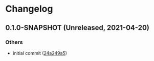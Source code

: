 # Changelog

## 0.1.0-SNAPSHOT (Unreleased, 2021-04-20)

### Others

- initial commit ([24a249a5](https://github.com/ymind/ktor-banner/commit/24a249a51ebf3e99d0d5e78c1ba74ad689a68e59))

